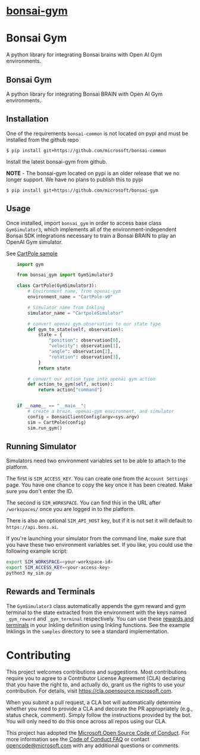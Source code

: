 # [bonsai-gym](https://github.com/microsoft/bonsai-gym)

# Bonsai Gym

A python library for integrating Bonsai brains with Open AI Gym environments.

## Bonsai Gym

A python library for integrating Bonsai BRAIN with Open AI Gym environments.

## Installation

One of the requirements `bonsai-common` is not located on pypi and must be installed from the github repo

`$ pip install git+https://github.com/microsoft/bonsai-common`

Install the latest bonsai-gym from github.

**NOTE** - The bonsai-gym located on pypi is an older release that we no longer support. We have no plans to publish this to pypi

`$ pip install git+https://github.com/microsoft/bonsai-gym`

## Usage

Once installed, import `bonsai_gym` in order to access
base class `GymSimulator3`, which implements all of the
environment-independent Bonsai SDK integrations necessary to
train a Bonsai BRAIN to play an OpenAI Gym simulator.

See [CartPole sample](samples/gym-cartpole-sample/cartpole_simulator.py)

```python
    import gym

    from bonsai_gym import GymSimulator3

    class CartPole(GymSimulator3):
        # Environment name, from openai-gym
        environment_name = "CartPole-v0"

        # Simulator name from Inkling
        simulator_name = "CartpoleSimulator"

        # convert openai gym observation to our state type
        def gym_to_state(self, observation):
            state = {
                "position": observation[0],
                "velocity": observation[1],
                "angle": observation[2],
                "rotation": observation[3],
            }
            return state

        # convert our action type into openai gym action
        def action_to_gym(self, action):
            return action["command"]


    if __name__ == "__main__":
        # create a brain, openai-gym environment, and simulator
        config = BonsaiClientConfig(argv=sys.argv)
        sim = CartPole(config)
        sim.run_gym()
```

## Running Simulator

Simulators need two environment variables set to be able to attach to the platform.

The first is `SIM_ACCESS_KEY`. You can create one from the `Account Settings` page.
You have one chance to copy the key once it has been created. Make sure you don't enter
the ID.

The second is `SIM_WORKSPACE`. You can find this in the URL after `/workspaces/` once
you are logged in to the platform.

There is also an optional `SIM_API_HOST` key, but if it is not set it will default to `https://api.bons.ai`.

If you're launching your simulator from the command line, make sure that you have these two
environment variables set. If you like, you could use the following example script:

```sh
export SIM_WORKSPACE=<your-workspace-id>
export SIM_ACCESS_KEY=<your-access-key>
python3 my_sim.py
```

## Rewards and Terminals

The `GymSimulator3` class automatically appends the gym reward and gym terminal to the state extracted from the environment with the keys named `_gym_reward` and `_gym_terminal` respectively. You can use these [rewards and terminals](https://docs.microsoft.com/en-us/bonsai/inkling/advanced/reward-terminal-functions) in your Inkling definition using Inkling functions. See the example Inklings in the `samples` directory to see a standard implementation.

# Contributing

This project welcomes contributions and suggestions. Most contributions require you to agree to a
Contributor License Agreement (CLA) declaring that you have the right to, and actually do, grant us
the rights to use your contribution. For details, visit https://cla.opensource.microsoft.com.

When you submit a pull request, a CLA bot will automatically determine whether you need to provide
a CLA and decorate the PR appropriately (e.g., status check, comment). Simply follow the instructions
provided by the bot. You will only need to do this once across all repos using our CLA.

This project has adopted the [Microsoft Open Source Code of Conduct](https://opensource.microsoft.com/codeofconduct/).
For more information see the [Code of Conduct FAQ](https://opensource.microsoft.com/codeofconduct/faq/) or
contact [opencode@microsoft.com](mailto:opencode@microsoft.com) with any additional questions or comments.
